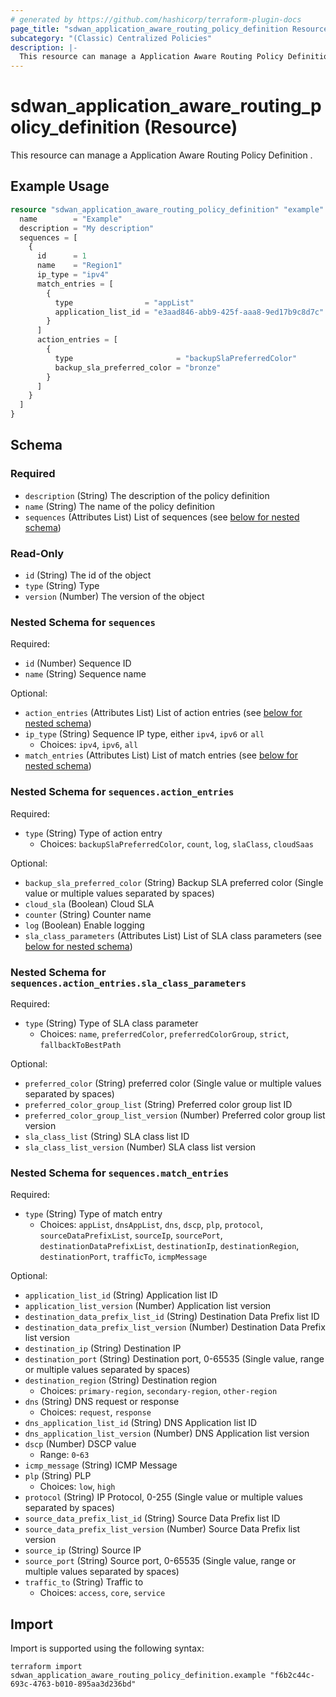 ```yaml
---
# generated by https://github.com/hashicorp/terraform-plugin-docs
page_title: "sdwan_application_aware_routing_policy_definition Resource - terraform-provider-sdwan"
subcategory: "(Classic) Centralized Policies"
description: |-
  This resource can manage a Application Aware Routing Policy Definition .
---
```


# sdwan_application_aware_routing_policy_definition (Resource)

This resource can manage a Application Aware Routing Policy Definition .

## Example Usage

```terraform
resource "sdwan_application_aware_routing_policy_definition" "example" {
  name        = "Example"
  description = "My description"
  sequences = [
    {
      id      = 1
      name    = "Region1"
      ip_type = "ipv4"
      match_entries = [
        {
          type                = "appList"
          application_list_id = "e3aad846-abb9-425f-aaa8-9ed17b9c8d7c"
        }
      ]
      action_entries = [
        {
          type                       = "backupSlaPreferredColor"
          backup_sla_preferred_color = "bronze"
        }
      ]
    }
  ]
}
```

<!-- schema generated by tfplugindocs -->
## Schema

### Required

- `description` (String) The description of the policy definition
- `name` (String) The name of the policy definition
- `sequences` (Attributes List) List of sequences (see [below for nested schema](#nestedatt--sequences))

### Read-Only

- `id` (String) The id of the object
- `type` (String) Type
- `version` (Number) The version of the object

<a id="nestedatt--sequences"></a>
### Nested Schema for `sequences`

Required:

- `id` (Number) Sequence ID
- `name` (String) Sequence name

Optional:

- `action_entries` (Attributes List) List of action entries (see [below for nested schema](#nestedatt--sequences--action_entries))
- `ip_type` (String) Sequence IP type, either `ipv4`, `ipv6` or `all`
  - Choices: `ipv4`, `ipv6`, `all`
- `match_entries` (Attributes List) List of match entries (see [below for nested schema](#nestedatt--sequences--match_entries))

<a id="nestedatt--sequences--action_entries"></a>
### Nested Schema for `sequences.action_entries`

Required:

- `type` (String) Type of action entry
  - Choices: `backupSlaPreferredColor`, `count`, `log`, `slaClass`, `cloudSaas`

Optional:

- `backup_sla_preferred_color` (String) Backup SLA preferred color (Single value or multiple values separated by spaces)
- `cloud_sla` (Boolean) Cloud SLA
- `counter` (String) Counter name
- `log` (Boolean) Enable logging
- `sla_class_parameters` (Attributes List) List of SLA class parameters (see [below for nested schema](#nestedatt--sequences--action_entries--sla_class_parameters))

<a id="nestedatt--sequences--action_entries--sla_class_parameters"></a>
### Nested Schema for `sequences.action_entries.sla_class_parameters`

Required:

- `type` (String) Type of SLA class parameter
  - Choices: `name`, `preferredColor`, `preferredColorGroup`, `strict`, `fallbackToBestPath`

Optional:

- `preferred_color` (String) preferred color (Single value or multiple values separated by spaces)
- `preferred_color_group_list` (String) Preferred color group list ID
- `preferred_color_group_list_version` (Number) Preferred color group list version
- `sla_class_list` (String) SLA class list ID
- `sla_class_list_version` (Number) SLA class list version



<a id="nestedatt--sequences--match_entries"></a>
### Nested Schema for `sequences.match_entries`

Required:

- `type` (String) Type of match entry
  - Choices: `appList`, `dnsAppList`, `dns`, `dscp`, `plp`, `protocol`, `sourceDataPrefixList`, `sourceIp`, `sourcePort`, `destinationDataPrefixList`, `destinationIp`, `destinationRegion`, `destinationPort`, `trafficTo`, `icmpMessage`

Optional:

- `application_list_id` (String) Application list ID
- `application_list_version` (Number) Application list version
- `destination_data_prefix_list_id` (String) Destination Data Prefix list ID
- `destination_data_prefix_list_version` (Number) Destination Data Prefix list version
- `destination_ip` (String) Destination IP
- `destination_port` (String) Destination port, 0-65535 (Single value, range or multiple values separated by spaces)
- `destination_region` (String) Destination region
  - Choices: `primary-region`, `secondary-region`, `other-region`
- `dns` (String) DNS request or response
  - Choices: `request`, `response`
- `dns_application_list_id` (String) DNS Application list ID
- `dns_application_list_version` (Number) DNS Application list version
- `dscp` (Number) DSCP value
  - Range: `0`-`63`
- `icmp_message` (String) ICMP Message
- `plp` (String) PLP
  - Choices: `low`, `high`
- `protocol` (String) IP Protocol, 0-255 (Single value or multiple values separated by spaces)
- `source_data_prefix_list_id` (String) Source Data Prefix list ID
- `source_data_prefix_list_version` (Number) Source Data Prefix list version
- `source_ip` (String) Source IP
- `source_port` (String) Source port, 0-65535 (Single value, range or multiple values separated by spaces)
- `traffic_to` (String) Traffic to
  - Choices: `access`, `core`, `service`

## Import

Import is supported using the following syntax:

```shell
terraform import sdwan_application_aware_routing_policy_definition.example "f6b2c44c-693c-4763-b010-895aa3d236bd"
```

